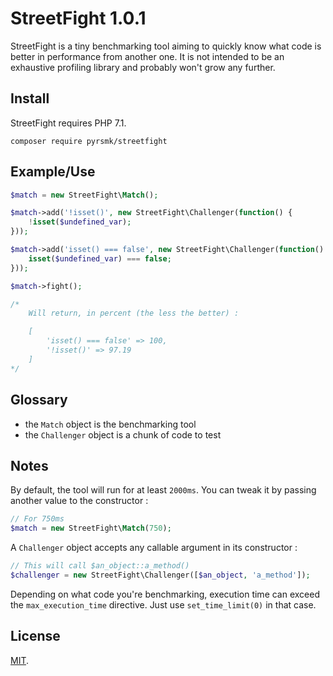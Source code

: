 StreetFight 1.0.1
=================

StreetFight is a tiny benchmarking tool aiming to quickly know what code is better in performance from another one. It is not intended to be an exhaustive profiling library and probably won't grow any further.

Install
-------

StreetFight requires PHP 7.1.

```
composer require pyrsmk/streetfight
```

Example/Use
-----------

```php
$match = new StreetFight\Match();

$match->add('!isset()', new StreetFight\Challenger(function() {
    !isset($undefined_var);
}));

$match->add('isset() === false', new StreetFight\Challenger(function() {
    isset($undefined_var) === false;
}));

$match->fight();

/*
    Will return, in percent (the less the better) :

    [
        'isset() === false' => 100,
        '!isset()' => 97.19
    ]
*/
```

Glossary
--------

- the `Match` object is the benchmarking tool
- the `Challenger` object is a chunk of code to test

Notes
-----

By default, the tool will run for at least `2000ms`. You can tweak it by passing another value to the constructor :

```php
// For 750ms
$match = new StreetFight\Match(750);
```

A `Challenger` object accepts any callable argument in its constructor :

```php
// This will call $an_object::a_method()
$challenger = new StreetFight\Challenger([$an_object, 'a_method']);
```

Depending on what code you're benchmarking, execution time can exceed the `max_execution_time` directive. Just use `set_time_limit(0)` in that case.

License
-------

[MIT](http://dreamysource.mit-license.org).

